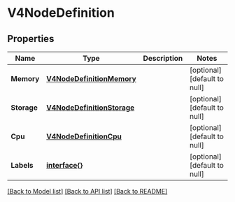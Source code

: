 # V4NodeDefinition

## Properties
Name | Type | Description | Notes
------------ | ------------- | ------------- | -------------
**Memory** | [**V4NodeDefinitionMemory**](V4NodeDefinition_memory.md) |  | [optional] [default to null]
**Storage** | [**V4NodeDefinitionStorage**](V4NodeDefinition_storage.md) |  | [optional] [default to null]
**Cpu** | [**V4NodeDefinitionCpu**](V4NodeDefinition_cpu.md) |  | [optional] [default to null]
**Labels** | [**interface{}**](interface{}.md) |  | [optional] [default to null]

[[Back to Model list]](../README.md#documentation-for-models) [[Back to API list]](../README.md#documentation-for-api-endpoints) [[Back to README]](../README.md)


